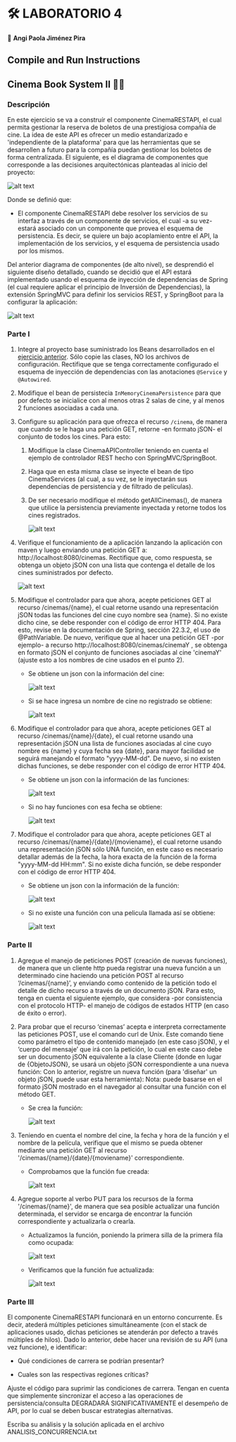 # 🛠️ LABORATORIO 4
  
  📌 **Angi Paola Jiménez Pira**
  
## Compile and Run Instructions

## Cinema Book System II 🎥🍿

### Descripción

  En este ejercicio se va a construír el componente CinemaRESTAPI, el cual permita gestionar la reserva de boletos de una prestigiosa compañia de cine. La idea de este API es 
  ofrecer un medio estandarizado e 'independiente de la plataforma' para que las herramientas que se desarrollen a futuro para la compañía puedan gestionar los boletos de 
  forma centralizada. El siguiente, es el diagrama de componentes que corresponde a las decisiones arquitectónicas planteadas al inicio del proyecto:
  
   ![alt text](https://raw.githubusercontent.com/angipaola10/LAB4-ARSW/master/CINEMA-II/img/CompDiag.png) 
 
 Donde se definió que:
 
 * El componente CinemaRESTAPI debe resolver los servicios de su interfaz a través de un componente de servicios, el cual -a su vez- estará asociado con un componente que
 provea el esquema de persistencia. Es decir, se quiere un bajo acoplamiento entre el API, la implementación de los servicios, y el esquema de persistencia usado por los 
 mismos.
     
 Del anterior diagrama de componentes (de alto nivel), se desprendió el siguiente diseño detallado, cuando se decidió que el API estará implementado usando el esquema de 
 inyección de dependencias de Spring (el cual requiere aplicar el principio de Inversión de Dependencias), la extensión SpringMVC para definir los servicios REST, y 
 SpringBoot para la configurar la aplicación:
 
   ![alt text](https://raw.githubusercontent.com/angipaola10/LAB4-ARSW/master/CINEMA-II/img/ClassDiagram.png)
   
### Parte I 

 1. Integre al proyecto base suministrado los Beans desarrollados en el [ejercicio anterior](https://github.com/angipaola10/LAB3-ARSW). Sólo copie las clases, NO los archivos
 de configuración. Rectifique que se tenga correctamente configurado el esquema de inyección de dependencias con las anotaciones `@Service` y` @Autowired`.
 
 2. Modifique el bean de persistecia `InMemoryCinemaPersistence` para que por defecto se inicialice con al menos otras 2 salas de cine, y al menos 2 funciones asociadas a 
 cada una.
 
 3. Configure su aplicación para que ofrezca el recurso `/cinema`, de manera que cuando se le haga una petición GET, retorne -en formato jSON- el conjunto de todos los cines. 
 Para esto:
 
     1. Modifique la clase CinemaAPIController teniendo en cuenta el ejemplo de controlador REST hecho con SpringMVC/SpringBoot.
    
     2. Haga que en esta misma clase se inyecte el bean de tipo CinemaServices (al cual, a su vez, se le inyectarán sus dependencias de persistencia y de filtrado de 
     películas).
   
     3. De ser necesario modifique el método getAllCinemas(), de manera que utilice la persistencia previamente inyectada y retorne todos los cines registrados.
     
        ![alt text](https://raw.githubusercontent.com/angipaola10/LAB4-ARSW/master/CINEMA-II/img/codigo1.png)
     
 4. Verifique el funcionamiento de a aplicación lanzando la aplicación con maven y luego enviando una petición GET a:  http://localhost:8080/cinemas. Rectifique que, como
 respuesta, se obtenga un objeto jSON con una lista que contenga el detalle de los cines suministrados por defecto.

     ![alt text](https://raw.githubusercontent.com/angipaola10/LAB4-ARSW/master/CINEMA-II/img/json-1.png)
 
 5. Modifique el controlador para que ahora, acepte peticiones GET al recurso /cinemas/{name}, el cual retorne usando una representación jSON todas las funciones del cine 
 cuyo nombre sea {name}. Si no existe dicho cine, se debe responder con el código de error HTTP 404. Para esto, revise en la documentación de Spring, sección 22.3.2, el uso 
 de @PathVariable. De nuevo, verifique que al hacer una petición GET -por ejemplo- a recurso http://localhost:8080/cinemas/cinemaY , se obtenga en formato jSON el conjunto de 
 funciones asociadas al cine 'cinemaY' (ajuste esto a los nombres de cine usados en el punto 2).
 
     * Se obtiene un json con la información del cine:
     
         ![alt text](https://raw.githubusercontent.com/angipaola10/LAB4-ARSW/master/CINEMA-II/img/json-2.png)
         
     * Si se hace ingresa un nombre de cine no registrado se obtiene:
     
         ![alt text](https://raw.githubusercontent.com/angipaola10/LAB4-ARSW/master/CINEMA-II/img/notfoundcinema.png)
     
 6. Modifique el controlador para que ahora, acepte peticiones GET al recurso /cinemas/{name}/{date}, el cual retorne usando una representación jSON una lista de funciones 
 asociadas al cine cuyo nombre es {name} y cuya fecha sea {date}, para mayor facilidad se seguirá manejando el formato "yyyy-MM-dd". De nuevo, si no existen dichas funciones, 
 se debe responder con el código de error HTTP 404.

     * Se obtiene un json con la información de las funciones:
     
         ![alt text](https://raw.githubusercontent.com/angipaola10/LAB4-ARSW/master/CINEMA-II/img/json-3.png)
     
     * Si no hay funciones con esa fecha se obtiene:
     
         ![alt text](https://raw.githubusercontent.com/angipaola10/LAB4-ARSW/master/CINEMA-II/img/notfoundfunctions.png)
    
 7. Modifique el controlador para que ahora, acepte peticiones GET al recurso /cinemas/{name}/{date}/{moviename}, el cual retorne usando una representación jSON sólo UNA 
 función, en este caso es necesario detallar además de la fecha, la hora exacta de la función de la forma "yyyy-MM-dd HH:mm". Si no existe dicha función, se debe responder 
 con el código de error HTTP 404.
 
     * Se obtiene un json con la información de la función:
 
         ![alt text](https://raw.githubusercontent.com/angipaola10/LAB4-ARSW/master/CINEMA-II/img/json-4.png)
         
     * Si no existe una función con una pelicula llamada así se obtiene:
     
         ![alt text](https://raw.githubusercontent.com/angipaola10/LAB4-ARSW/master/CINEMA-II/img/notfoundfunction.png)
     
### Parte II

 1. Agregue el manejo de peticiones POST (creación de nuevas funciones), de manera que un cliente http pueda registrar una nueva función a un determinado cine haciendo una 
 petición POST al recurso ‘/cinemas/{name}’, y enviando como contenido de la petición todo el detalle de dicho recurso a través de un documento jSON. Para esto, tenga en 
 cuenta el siguiente ejemplo, que considera -por consistencia con el protocolo HTTP- el manejo de códigos de estados HTTP (en caso de éxito o error).
 
 2. Para probar que el recurso ‘cinemas’ acepta e interpreta correctamente las peticiones POST, use el comando curl de Unix. Este comando tiene como parámetro el tipo de contenido manejado (en este caso jSON), y el ‘cuerpo del mensaje’ que irá con la petición, lo cual en este caso debe ser un documento jSON equivalente a la clase Cliente (donde en lugar de {ObjetoJSON}, se usará un objeto jSON correspondiente a una nueva función: Con lo anterior, registre un nueva función (para 'diseñar' un objeto jSON, puede usar esta herramienta): Nota: puede basarse en el formato jSON mostrado en el navegador al consultar una función con el método GET.
 
     * Se crea la función:
 
         ![alt text](https://raw.githubusercontent.com/angipaola10/LAB4-ARSW/master/CINEMA-II/img/post.png)
         
 3. Teniendo en cuenta el nombre del cine, la fecha y hora de la función y el nombre de la película, verifique que el mismo se pueda obtener mediante una petición GET al 
 recurso '/cinemas/{name}/{date}/{moviename}' correspondiente. 
 
     * Comprobamos que la función fue creada:
 
         ![alt text](https://raw.githubusercontent.com/angipaola10/LAB4-ARSW/master/CINEMA-II/img/json-6.png)
 
 4. Agregue soporte al verbo PUT para los recursos de la forma '/cinemas/{name}', de manera que sea posible actualizar una función determinada, el servidor se encarga de 
 encontrar la función correspondiente y actualizarla o crearla.

     * Actualizamos la función, poniendo la primera silla de la primera fila como ocupada:
 
         ![alt text](https://raw.githubusercontent.com/angipaola10/LAB4-ARSW/master/CINEMA-II/img/putt.png)
         
     * Verificamos que la función fue actualizada:
 
         ![alt text](https://raw.githubusercontent.com/angipaola10/LAB4-ARSW/master/CINEMA-II/img/json-7.png)

 ### Parte III
 
 El componente CinemaRESTAPI funcionará en un entorno concurrente. Es decir, atederá múltiples peticiones simultáneamente (con el stack de aplicaciones usado, dichas 
 peticiones se atenderán por defecto a través múltiples de hilos). Dado lo anterior, debe hacer una revisión de su API (una vez funcione), e identificar:

 * Qué condiciones de carrera se podrían presentar?
     
 * Cuales son las respectivas regiones críticas?
 
 Ajuste el código para suprimir las condiciones de carrera. Tengan en cuenta que simplemente sincronizar el acceso a las operaciones de persistencia/consulta DEGRADARÁ 
 SIGNIFICATIVAMENTE el desempeño de API, por lo cual se deben buscar estrategias alternativas.
 
 Escriba su análisis y la solución aplicada en el archivo ANALISIS_CONCURRENCIA.txt